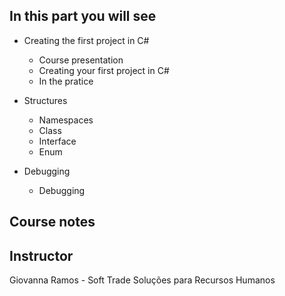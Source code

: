 ## In this part you will see

- Creating the first project in C#
    - Course presentation
    - Creating your first project in C#
    - In the pratice

- Structures
    - Namespaces
    - Class
    - Interface
    - Enum

- Debugging
    - Debugging

## Course notes

## Instructor
Giovanna Ramos - Soft Trade Soluções para Recursos Humanos